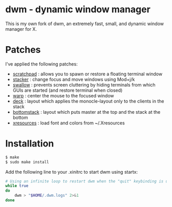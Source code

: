 # dwm - dynamic window manager

This is my own fork of dwm, an extremely fast, small, and dynamic window manager for X.

# Patches

I've applied the following patches:

- [scratchpad](https://dwm.suckless.org/patches/scratchpad/) : allows you to spawn or restore a floating terminal window
- [stacker](https://dwm.suckless.org/patches/stacker/) : change focus and move windows using Mod+j/k
- [swallow](https://dwm.suckless.org/patches/swallow/) : prevents screen cluttering by hiding terminals from which GUIs are started (and restore terminal when closed)
- [warp](https://dwm.suckless.org/patches/warp/) : center the mouse to the focused window
- [deck](https://dwm.suckless.org/patches/deck/) : layout which applies the monocle-layout only to the clients in the stack
- [bottomstack](https://dwm.suckless.org/patches/bottomstack/) : layout which puts master at the top and the stack at the bottom
- [xresources](https://dwm.suckless.org/patches/xresources) : load font and colors from ~/.Xresources

# Installation

```sh
$ make
$ sudo make install
```

Add the following line to your .xinitrc to start dwm using startx:

```sh
# Using an infinite loop to restart dwm when the "quit" keybinding is used
while true
do
    dwm > "$HOME/.dwm.logs" 2>&1
done
```
